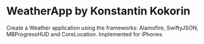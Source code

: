 # WeatherApp by Konstantin Kokorin
Create a Weather application using the frameworks: 
Alamofire, SwiftyJSON, MBProgressHUD and CoreLocation.
Implemented for iPhones.
